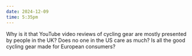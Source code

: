 ```yaml
---
date: 2024-12-09
time: 5:35pm
---
```

Why is it that YouTube video reviews of cycling gear are mostly presented by people in the UK? Does no one in the US care as much? Is all the good cycling gear made for European consumers?
